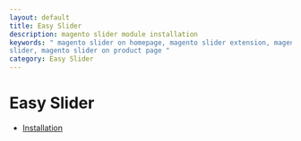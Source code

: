 ```yaml
---
layout: default
title: Easy Slider
description: magento slider module installation
keywords: " magento slider on homepage, magento slider extension, magento image
slider, magento slider on product page "
category: Easy Slider
---
```


# Easy Slider

- [Installation](installation/)
